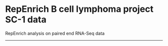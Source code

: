 # RepEnrich B cell lymphoma project SC-1 data
RepEnrich analysis on paired end RNA-Seq data


*****************************************
